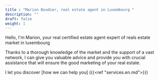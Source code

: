 ```yaml
---
title : "Marion Boudier, real estate agent in Luxembourg "
description: ""
draft: false
weight: 1
---
```

Hello, I'm Marion, your real certified estate agent expert of reals estate market in luxembourg

Thanks to a thorough knowledge of the market and the support of a vast network, I can give you valuable advice and provide you with crucial assistance that will ensure the good marketing of your real estate.

I let you discover [how we can help you] ({{<ref "services.en.md">}}) 
